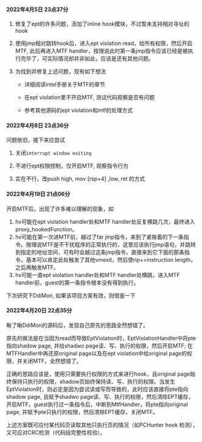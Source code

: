 #### 2022年4月5日 23点37分

1. 修复了ept的许多问题，添加了inline hook模块，不过暂未支持相对寻址的hook

2. 使用jmp相对跳转hook后，进入ept  violation read，给所有权限，然后开启MTF, 此后再进入MTF handler，按理说此时第一条jmp指令应该已经是被执行完毕了，可实际情况却并非如此，应该是还有其他问题。

3. 为找到并修复上述问题，现有如下想法

   + 详细阅读intel手册关于MTF的章节

   + 在ept violation里不开启MTF, 测试代码观察是否有问题

   + 参考其他源码的ept violation和mtf的处理方式


#### 2022年4月8日 23点36分

问题依旧，接下来应尝试

1. 关闭`interrupt window exiting`

2. 不进行ept权限控制，仅开启MTF, 观察指令行为
3. 实在不行，改push high, mov [rsp+4] ,low, ret 的方式

#### 2022年4月19日 21点06分

开启MTF后，出现了许多难以理解的现象，如

1. hv可能在ept violation handler处和MTF handler处反复横跳几次，最终进入proxy_hookedFunction。
2. hv可能在第一次进MTF前，越过了far jmp指令，来到了紧挨着的下一条指令。按理说MTF是不干扰程序的正常执行的，这里应该执行jmp语句，并跳转到指定的地址空间，可有时会越过这条jmp指令，直接来到它下面的那条指令，基本可以肯定此处触发了其他vmexit，然后使rip+=instruction length，之后再触发MTF。
3. hv可能一直ept violation handler处和MTF handler处横跳，进入MTF handler前，guest的第一条指令根本没有得到执行。

下次研究下DdiMon, 如果该项目方案有效，则借鉴一下

#### 2022年4月20日 22点35分

瞅了瞅DdiMon的源码后，发现自己原先的思路全然想错了。

原先的做法是在当因为read而导致EptViolation时，EptViolationHandler中将pte指向shadow page, 并给shadwo page读、写、执行的权限，然后开启MTF; 在MTFHandler中再还原original page以及在ept violation中给original page的权限，并关闭MTF。全然想错了。

正确的思路应该是，使用只需要执行权限的方式来进行hook，且original page始终保持只执行的权限，shadow页始终保持读、写、执行的权限。当发生EptViolation时，则必定是因为尝试读或写而导致的，此时应该直接将pte指向shadow page, 且赋予shadwo page读、写、执行的权限，然后清除EPT缓存，开启MTF。guest执行过一条指令后，中断到MtfHandler，将pte指向original page, 并赋予pte只执行的权限，然后清除EPT缓存，关闭MTF。

上述方案既可应付某代码页读取其他只执行页的情况（如PCHunter hook 检测），又可应对CRC检测（代码段完整性校验）。

